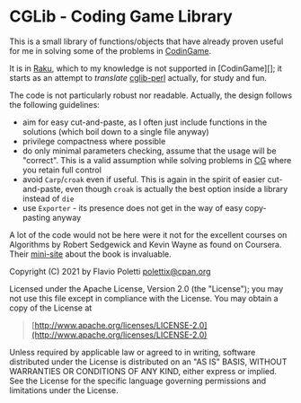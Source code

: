 # CGLib - Coding Game Library

This is a small library of functions/objects that have already proven useful
for me in solving some of the problems in [CodinGame][CG].

It is in [Raku][], which to my knowledge is not supported in [CodinGame][]; it
starts as an attempt to *translate* [cglib-perl][] actually, for study and fun.

The code is not particularly robust nor readable. Actually, the design
follows the following guidelines:

- aim for easy cut-and-paste, as I often just include functions in the
  solutions (which boil down to a single file anyway)
- privilege compactness where possible
- do only minimal parameters checking, assume that the usage will be
  "correct". This is a valid assumption while solving problems in [CG][]
  where you retain full control
- avoid `Carp`/`croak` even if useful. This is again in the spirit of
  easier cut-and-paste, even though `croak` is actually the best option
  inside a library instead of `die`
- use `Exporter` - its presence does not get in the way of easy
  copy-pasting anyway

A lot of the code would not be here were it not for the excellent courses
on Algorithms by Robert Sedgewick and Kevin Wayne as found on Coursera.
Their [mini-site][algs4] about the book is invaluable.

Copyright (C) 2021 by Flavio Poletti <polettix@cpan.org>

Licensed under the Apache License, Version 2.0 (the "License");
you may not use this file except in compliance with the License.
You may obtain a copy of the License at

> [http://www.apache.org/licenses/LICENSE-2.0](http://www.apache.org/licenses/LICENSE-2.0)

Unless required by applicable law or agreed to in writing, software
distributed under the License is distributed on an "AS IS" BASIS,
WITHOUT WARRANTIES OR CONDITIONS OF ANY KIND, either express or implied.
See the License for the specific language governing permissions and
limitations under the License.

[CG]: https://www.codingame.com/
[algs4]: https://algs4.cs.princeton.edu/code/
[cglib-perl]: https://github.com/polettix/cglib-perl
[Raku]: https://raku.org/
